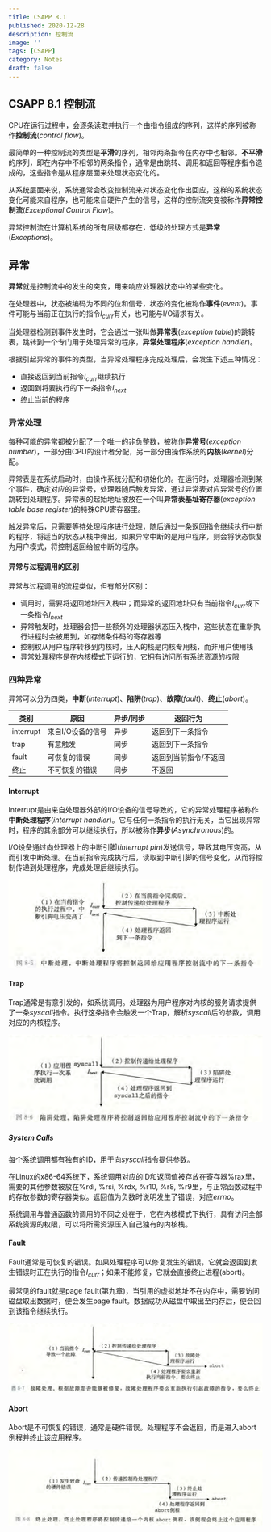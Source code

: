 ```yaml
---
title: CSAPP 8.1
published: 2020-12-28
description: 控制流
image: ''
tags: [CSAPP]
category: Notes
draft: false 
---
```




## CSAPP 8.1 控制流

CPU在运行过程中，会逐条读取并执行一个由指令组成的序列，这样的序列被称作**控制流**(*control flow*)。

最简单的一种控制流的类型是**平滑**的序列，相邻两条指令在内存中也相邻。**不平滑**的序列，即在内存中不相邻的两条指令，通常是由跳转、调用和返回等程序指令造成的，这些指令是从程序层面来处理状态变化的。

从系统层面来说，系统通常会改变控制流来对状态变化作出回应，这样的系统状态变化可能来自程序，也可能来自硬件产生的信号，这样的控制流突变被称作**异常控制流**(*Exceptional Control Flow*)。

异常控制流在计算机系统的所有层级都存在，低级的处理方式是**异常**(*Exceptions*)。

## 异常

**异常**就是控制流中的发生的突变，用来响应处理器状态中的某些变化。

在处理器中，状态被编码为不同的位和信号，状态的变化被称作**事件**(*event*)。事件可能与当前正在执行的指令$I_{curr}$有关，也可能与I/O请求有关。

当处理器检测到事件发生时，它会通过一张叫做**异常表**(*exception table*)的跳转表，跳转到一个专门用于处理异常的程序，**异常处理程序**(*exception handler*)。

根据引起异常的事件的类型，当异常处理程序完成处理后，会发生下述三种情况：

- 直接返回到当前指令$I_{curr}$继续执行
- 返回到将要执行的下一条指令$I_{next}$
- 终止当前的程序

### 异常处理

每种可能的异常都被分配了一个唯一的非负整数，被称作**异常号**(*exception number*)，一部分由CPU的设计者分配，另一部分由操作系统的**内核**(*kernel*)分配。

异常表是在系统启动时，由操作系统分配和初始化的。在运行时，处理器检测到某个事件，确定对应的异常号，处理器随后触发异常，通过异常表对应异常号的位置跳转到处理程序。异常表的起始地址被放在一个叫**异常表基址寄存器**(*exception table base register*)的特殊CPU寄存器里。

触发异常后，只需要等待处理程序进行处理，随后通过一条返回指令继续执行中断的程序，将适当的状态从栈中弹出。如果异常中断的是用户程序，则会将状态恢复为用户模式，将控制返回给被中断的程序。

#### 异常与过程调用的区别

异常与过程调用的流程类似，但有部分区别：

- 调用时，需要将返回地址压入栈中；而异常的返回地址只有当前指令$I_{curr}$或下一条指令$I_{next}$
- 异常触发时，处理器会把一些额外的处理器状态压入栈中，这些状态在重新执行进程时会被用到，如存储条件码的寄存器等
- 控制权从用户程序转移到内核时，压入的栈是内核专用栈，而非用户使用栈
- 异常处理程序是在内核模式下运行的，它拥有访问所有系统资源的权限

### 四种异常

异常可以分为四类，**中断**(*interrupt*)、**陷阱**(*trap*)、**故障**(*fault*)、**终止**(*abort*)。

| 类别      | 原因              | 异步/同步 | 返回行为              |
| --------- | ----------------- | --------- | --------------------- |
| interrupt | 来自I/O设备的信号 | 异步      | 返回到下一条指令      |
| trap      | 有意触发          | 同步      | 返回到下一条指令      |
| fault     | 可恢复的错误      | 同步      | 返回到当前指令/不返回 |
| 终止      | 不可恢复的错误    | 同步      | 不返回                |

#### Interrupt

Interrupt是由来自处理器外部的I/O设备的信号导致的，它的异常处理程序被称作**中断处理程序**(*interrupt handler*)。它与任何一条指令的执行无关，当它出现异常时，程序的其余部分可以继续执行，所以被称作**异步**(*Asynchronous*)的。

I/O设备通过向处理器上的中断引脚(*interrupt pin*)发送信号，导致其电压变高，从而引发中断处理。在当前指令完成执行后，读取到中断引脚的信号变化，从而将控制传递到处理程序，完成处理后继续执行。

![](.\8-5.png)

#### Trap

Trap通常是有意引发的，如系统调用。处理器为用户程序对内核的服务请求提供了一条$syscall$指令。执行这条指令会触发一个Trap，解析$syscall$后的参数，调用对应的内核程序。

![](.\8-6.png)

##### System Calls

每个系统调用都有独有的ID，用于向$syscall$指令提供参数。

在Linux的x86-64系统下，系统调用对应的ID和返回值被存放在寄存器%rax里，需要的其他参数被放在%rdi, %rsi, %rdx, %r10, %r8, %r9里，与正常函数过程中的存放参数的寄存器类似。返回值为负数时说明发生了错误，对应$errno$。

系统调用与普通函数的调用的不同之处在于，它在内核模式下执行，具有访问全部系统资源的权限，可以将所需资源压入自己独有的内核栈。

#### Fault

Fault通常是可恢复的错误。如果处理程序可以修复发生的错误，它就会返回到发生错误时正在执行的指令$I_{curr}$；如果不能修复，它就会直接终止进程(abort)。

最常见的fault就是page fault(第九章)，当引用的虚拟地址不在内存中，需要访问磁盘取出数据时，便会发生page fault。数据成功从磁盘中取出至内存后，便会回到该指令继续执行。

![](.\8-7.png)

#### Abort

Abort是不可恢复的错误，通常是硬件错误。处理程序不会返回，而是进入abort例程并终止该应用程序。

![](.\8-8.png)

